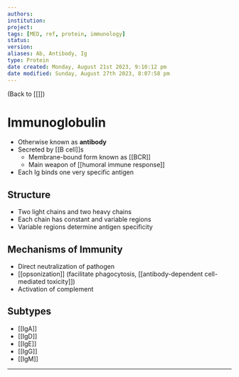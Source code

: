 ```yaml
---
authors: 
institution: 
project: 
tags: [MED, ref, protein, immunology]
status: 
version: 
aliases: Ab, Antibody, Ig
type: Protein
date created: Monday, August 21st 2023, 9:10:12 pm
date modified: Sunday, August 27th 2023, 8:07:58 pm
---
```


(Back to [[]])

# Immunoglobulin

- Otherwise known as **antibody**
- Secreted by [[B cell]]s
	- Membrane-bound form known as [[BCR]]
	- Main weapon of [[humoral immune response]]
- Each Ig binds one very specific antigen
## Structure
- Two light chains and two heavy chains
- Each chain has constant and variable regions
- Variable regions determine antigen specificity
## Mechanisms of Immunity
- Direct neutralization of pathogen
- [[opsonization]] (facilitate phagocytosis, [[antibody-dependent cell-mediated toxicity]])
- Activation of complement
## Subtypes
- [[IgA]]
- [[IgD]]
- [[IgE]]
- [[IgG]]
- [[IgM]]

---



